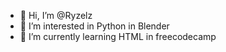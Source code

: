 - 👋 Hi, I’m @Ryzelz
- 👀 I’m interested in Python in Blender
- 🌱 I’m currently learning HTML in freecodecamp

<!---
Ryzelz/Ryzelz is a ✨ special ✨ repository because its `README.md` (this file) appears on your GitHub profile.
You can click the Preview link to take a look at your changes.
--->
